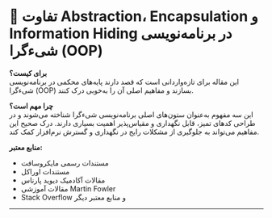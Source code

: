 ﻿# 📘 تفاوت Abstraction، Encapsulation و Information Hiding در برنامه‌نویسی شیءگرا (OOP)

**برای کیست؟**\
این مقاله برای تازه‌واردانی است که قصد دارند پایه‌های محکمی در برنامه‌نویسی
شیءگرا (OOP) بسازند و مفاهیم اصلی آن را به‌خوبی درک کنند.

**چرا مهم است؟**\
این سه مفهوم به‌عنوان ستون‌های اصلی برنامه‌نویسی شیءگرا شناخته می‌شوند و در
طراحی کدهای تمیز، قابل نگهداری و مقیاس‌پذیر اهمیت بسیاری دارند. درک صحیح
این مفاهیم می‌تواند به جلوگیری از مشکلات رایج در نگهداری و گسترش نرم‌افزار
کمک کند.

**منابع معتبر:**

-   مستندات رسمی مایکروسافت
-   مستندات اوراکل
-   مقالات آکادمیک دیوید پارناس
-   مقالات آموزشی Martin Fowler
-   Stack Overflow و منابع معتبر دیگر

------------------------------------------------------------------------